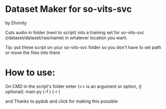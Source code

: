 # Dataset Maker for so-vits-svc
by Divinity

Cuts audio in folder (next to script) into
a training set for so-vits-svc (/dataset/dataset/raw/name)
in whatever location you want.

Tip: put these script on your so-vits-svc folder so you don't have
to set path or move the files into there

# How to use:
On CMD in the script's folder enter (<> is an argument or option, () optional):
main.py <file path or file name> <dataset name> (-f <set folder>) (-r <remove source file>)  

and Thanks to pydub and click for making this possible
